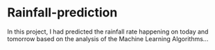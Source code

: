 # Rainfall-prediction
In this project, I had predicted the rainfall rate happening on today and tomorrow based on the analysis of the Machine Learning Algorithms...
